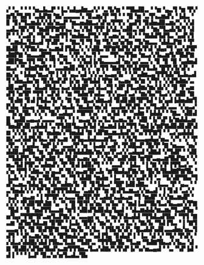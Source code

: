 ▞▝▃▝▝▝▝▅▃▙▃▛▝▐▃▚▟▄▟▆▃▞▞▝▃▜▞▆▝▝▜▙▟▉▃▝▝▆▝▄▃▜▝▆▝▛▞▆▜▞▜▟▜▝▃▙▛▇▝▇▞▃▃▃▃▚▝▉▃▆▞▛▝▜▝▝▝█▝▆▝▃▜▚▃▆▟▚▝▐▟▃▝▊▝▊▞▜▃▆▟▞▞▟▞▅▃▛▝▆▃▅▟▇▃▞▟▚▞▛▜▚▝▄▟▜▝▉▟▅▟▉▃▆▞▚▝▞▟▃▟▃▜▛▞▜▝▆▟▛▛▇▜▚▃▚▃▚▜▟▝▛▛▐▞▟▃▚▟▉▃▚▟▝▝▆▞▜▃▟▞▙▜▝▟▛▝▝▞▃▟▚▝▜▞▚▃▆▜▜▝▅▟▆▃▛▜▞▝▛▃▅▞▄▝▉▞▝▝▇▟▟▜▟▜▃▝▄▟▚▜▝▃▆▟▃▜▟▃▟▝▛▟▛▃▝▝▇▃▜▝▜▝▇▝▜▞▄▞▅▜▅▝▜▞▆▃▃▝▟▟▃▛▇▝▝▛▇▟▊▝▞▛▇▞▄▃▚▃▆▟▐▜▟▃▚▝▞▟█▃▜▛▇▜▟▜▞▟▜▞▛▟▝▟▄▞▜▝▄▞▟▜▛▟▇▛▇▝▅▃▃▟▛▜▄▝▅▃▝▞▛▃▚▃▜▝▃▃▝▜▚▃▜▜▅▝▆▃▞▞▙▃▆▜▞▜▙▛▇▟▉▛▇▃▜▜▝▜▞▝▜▝▄▜▃▝▝▞▙▟▐▞▙▃▃▃▟▝▅▞▄▞▃▃▚▝▊▝▊▝▉▝▄▟▅▟▆▃▞▝▚▟▆▛▇▜▞▝▃▃▆▟▊▞▜▞▞▝▄▜▜▝▇▟▜▞▛▟▟▜▜▃▙▝█▜▚▜▞▟▚▝▆▞▄▝▐▟▄▞▆▃▞▛▐▝▟▝▄▃▚▟▝▞▞▃▚▃▄▞▙▝▝▞▚▟▆▃▄▜▜▜▟▞▜▃▙▃▟▜▝▟▅▃▙▞▆▝▉▞▙▟▚▛▐▞▅▝▇▜▟▟▝▛▇▝▚▃▅▞▜▞▆▝▞▜▚▝▞▟▜▟▆▞▃▟▊▃▆▜▃▝▟▃▟▜▟▃▚▃▞▟▟▟▛▃▞▟▃▞▜▝▟▛▐▜▃▟▆▞▆▞▟▞▞▝▉▝▛▃▅▟▜▝▅▜▛▝▜▜▝▃▛▟▝▝▆▝▜▟▅▜▚▟▃▝▛▞▄▃▛▃▞▝▆▞▙▞▜▃▞▞▚▟▉▝▇▝▊▟▆▝▊▟▐▜▟▃▜▞▚▝▇▝▆▝█▃▞▟▆▃▟▝▉▟▊▟▊▜▛▜▟▝▐▞▄▟▐▟▅▟▆▜▛▟▄▝▟▃▄▝▆▟▄▝▄▞▅▃▙▝▆▃▙▞▅▞▟▝▃▃▙▞▛▟▜▃▚▞▜▃▟▞▃▃▝▞▄▃▞▝▜▞▄▜▙▝▞▞▚▝█▞▃▟▄▞▝▜▛▜▚▞▝▝▄▜▟▝▛▝▚▟▆▝▐▟▟▞▝▝▇▃▝▟▉▟█▝▄▟▊▃▄▃▞▃▃▃▝▜▚▝▐▝▄▃▄▜▞▃▜▃▜▃▅▃▜▞▝▟█▝▐▞▚▛▐▞▆▟▟▃▅▜▅▟▛▟▊▃▟▟▟▝▃▜▜▟▉▜▄▃▙▜▟▝▟▃▆▟▐▟▞▜▜▝▆▟▐▞▆▛▇▟▉▟▊▟▛▟▆▝▞▞▙▝▐▞▅▝▅▟▅▞▞▜▅▟▟▝▇▝▟▛▇▃▆▃▙▟▚▞▚▞▛▛▇▜▝▝▃▞▄▟▟▟▇▞▃▞▟▟▜▞▙▃▚▟▚▃▆▝▟▜▄▃▙▟▃▃▆▜▃▝▝▞▙▜▃▃▄▟▄▞▅▃▝▞▚▝▞▝▛▞▛▃▝▞▄▟▃▝▆▛▐▞▝▃▃▞▛▝▅▝▐▃▟▞▃▟▚▝▛▟█▃▛▝█▞▛▝▇▝▅▃▃▝▅▞▟▟▉▃▛▜▙▝▆▝▄▛▇▟▚▜▜▟▟▟▇▞▆▞▄▞▛▃▞▞▃▟▄▟▝▟▇▟▝▞▜▟▛▝▝▟▊▞▜▟▟▜▚▝▆▟▚▟▇▝▄▝█▟▚▃▅▞▄▞▝▞▆▞▚▟▛▟▇▝▆▜▛▃▄▃▆▜▙▛▇▞▝▞▅▃▜▟▐▜▛▃▚▟▅▟▚▝▛▝▊▟▐▟▉▞▜▝▝▝▃▃▛▝▐▟▃▝▐▝▇▝▞▛▐▜▜▃▞▃▝▞▅▝▛▜▝▟▆▃▚▞▄▃▛▝▉▞▄▃▅▜▛▃▙▝▆▜▙▟▄▛▇▞▅▝█▞▙▜▙▟▇▛▇▜▙▝▐▃▙▝▞▝▆▞▃▜▙▜▅▝▚▝▜▝▟▟▉▝▆▟▅▝▐▃▝▝▛▞▄▟▚▜▝▃▝▜▞▟▛▜▙▞▜▟▚▃▅▃▜▟▄▜▄▝▟▞▚▟▅▞▙▝▊▝▊▜▟▃▞▝█▛▐▟▊▟▇▃▝▝▐▃▃▝▛▝▄▃▝▝▃▜▅▟▞▞▞▝▛▝▊▟▜▜▜▟▟▃▝▃▟▞▛▝▆▝▊▟▜▃▆▃▞▞▅▃▟▝▐▝▊▟▝▃▞▞▚▃▛▝▄▃▅▝▐▝▛▜▛▃▚▃▃▜▅▜▛▞▛▃▟▟▚▃▙▃▅▝▜▝▆▟▛▝▞▞▆▃▆▟▛▝▞▞▞▝▛▟▉▜▛▟▇▝▄▝▚▝█▝▉▜▚▞▅▞▚▞▙▞▚▝▆▟▐▃▛▜▙▜▃▞▙▃▄▞▞▛▇▝█▟▝▝▊▝▅▟▜▜▃▃▆▝▆▜▝▟▉▟▜▟▉▟▄▜▄▟▝▝▟▃▆▟▟▞▆▃▆▞▜▃▟▜▅▝▅▜▄▞▜▜▛▜▛▃▅▜▃▛▇▞▄▝▃▃▄▞▄▝▚▝▅▞▛▟▃▟▟▝▜▜▟▃▟▜▙▞▝▜▜▝▇▃▆▝▟▜▅▜▟▃▆▝▉▜▛▝▐▃▙▝█▜▚▝▆▞▚▝▝▃▜▃▚▝▇▞▙▝▜▟▐▜▃▝▐▝▇▜▃▃▄▜▚▝█▝▉▟▜▛▇▝▜▞▅▞▙▝▚▜▃▝▐▜▙▜▞▟▚▝█▃▟▟▚▟▊▃▃▟▅▞▅▃▜▟▜▝▝▟▚▃▆▞▅▞▚▝█▜▅▟▞▃▛▝▚▟▐▜▄▝▊▟▄▛▐▝▐▃▝▟▝▞▝▜▞▝▛▟▚▝▞▟▃▞▟▟█▞▟▟▐▜▙▃▜▃▙▝▜▟▛▃▝▜▜▜▅▜▙▝▜▃▅▝▜▟▇▜▙▃▞▞▙▃▝▟▇▝▉▟▉▞▟▜▅▜▙▟▚▃▆▜▜▜▅▃▜▃▞▟▇▞▚▜▚▛▐▞▚▞▅▃▄▟▝▝▃▝▚▛▐▟▝▟▐▝▝▝▐▃▛▝▉▃▚▞▅▜▃▟▃▜▙
